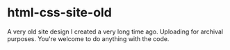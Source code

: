 # html-css-site-old
A very old site design I created a very long time ago. Uploading for archival purposes.
You're welcome to do anything with the code.
